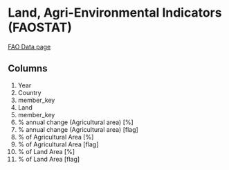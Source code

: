 # Land, Agri-Environmental Indicators (FAOSTAT)
[FAO Data page](http://data.fao.org/dataset-data-filter?entryId=8fcce18b-7f4c-4cdb-aad1-8d3c223ca9cd)

## Columns
1. Year
1. Country
1. member_key
1. Land
1. member_key
1. % annual change (Agricultural area) [%]
1. % annual change (Agricultural area) [flag]
1. % of Agricultural Area [%]
1. % of Agricultural Area [flag]
1. % of Land Area [%]
1. % of Land Area [flag]